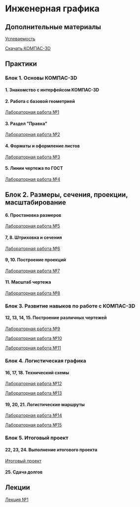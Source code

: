 # Инженерная графика

## Дополнительные материалы

[Успеваемость](https://thebandik.onlyoffice.com/s/Vc_Tr2Gvrr2ZLYw)

[Скачать КОМПАС-3D](https://get.kompas.ru/files/KOMPAS/v23_Edu/KOMPAS-3D_v23_Study_x64.iso)

## Практики

### Блок 1. Основы КОМПАС-3D

#### 1. Знакомство с интерфейсом КОМПАС-3D

#### 2. Работа с базовой геометрией

[Лабораторная работа №1](lab1/lab1.md)

#### 3. Раздел "Правка"

[Лабораторная работа №2](lab2/lab2.md)

#### 4. Форматы и оформление листов

[Лабораторная работа №3](lab3/lab3.md)

#### 5. Линии чертежа по ГОСТ

[Лабораторная работа №4](lab4/lab4.md)

## Блок 2. Размеры, сечения, проекции, масштабирование

#### 6. Простановка размеров

[Лабораторная работа №5](lab5/lab5.md)

#### 7, 8. Штриховка и сечения

[Лабораторная работа №6]()

#### 9, 10. Построение проекций

[Лабораторная работа №7]()

#### 11. Масштаб чертежа

[Лабораторная работа №8]()

### Блок 3. Развитие навыков по работе с КОМПАС-3D

#### 12, 13, 14, 15. Построение различных чертежей

[Лабораторная работа №9]()

[Лабораторная работа №10]()

[Лабораторная работа №11]()

### Блок 4. Логистическая графика

#### 16, 17, 18. Технический схемы

[Лабораторная работа №12]()

[Лабораторная работа №13]()

#### 19, 20, 21. Логистические маршруты

[Лабораторная работа №14]()

[Лабораторная работа №15]()

### Блок 5. Итоговый проект

#### 22, 23, 24. Выполнение итогового проекта

[Итоговый проект]()

#### 25. Сдача долгов

## Лекции

[Лекция №1](lecs/lec1.pdf)

